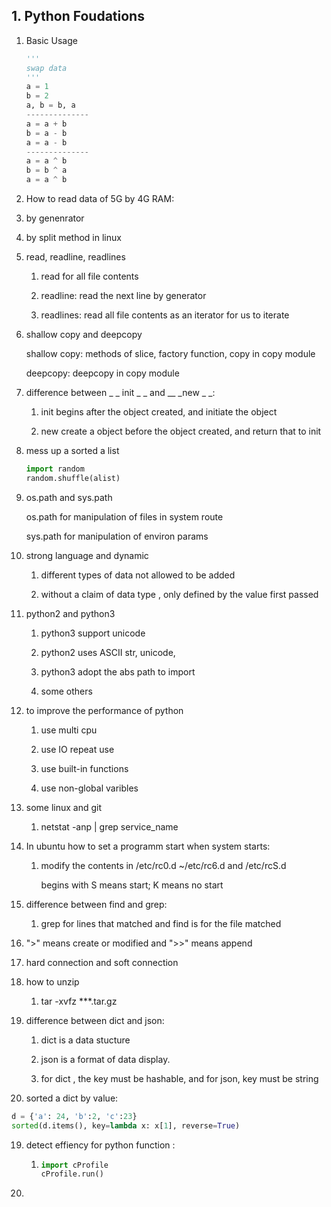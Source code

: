## 1. Python Foudations

1. Basic Usage

   ```python
   '''
   swap data
   '''
   a = 1
   b = 2
   a, b = b, a
   --------------
   a = a + b
   b = a - b
   a = a - b
   --------------
   a = a ^ b
   b = b ^ a
   a = a ^ b
   ```

2.  How to read data of 5G by 4G RAM:

   1. by genenrator

   2. by split method in linux

3. read, readline, readlines

   1. read for all file contents

   2. readline: read the next line by generator

   3. readlines: read all file contents as an iterator for us to iterate

4. shallow copy and deepcopy

   shallow copy: methods of slice, factory function, copy in copy module

   deepcopy: deepcopy in copy module

5. difference between _ _ init _ _ and __ _new _  _:

   1. init begins after the object created, and initiate the object

   2. new create a object before the object created, and return that to init

6. mess up a sorted a list

   ```python
   import random
   random.shuffle(alist)
   ```

7. os.path and sys.path

   os.path for manipulation of files in system route

   sys.path for manipulation of environ params

8. strong language and dynamic

   1. different types of data not allowed to be added

   2. without a claim of data type , only defined by the value first passed

9. python2  and python3

   1. python3 support unicode

   2. python2 uses ASCII  str, unicode, 

   3. python3 adopt the abs path to import 

   4. some others

10. to improve the performance of python

    1. use multi cpu

    2. use IO repeat use

    3. use built-in functions

    4. use non-global varibles

11. some linux and git

    1. netstat -anp | grep service_name

12. In ubuntu how to set a programm start when system starts:

    1. modify the contents in /etc/rc0.d ~/etc/rc6.d and /etc/rcS.d

       begins with S means start; K means no start

13. difference between find and grep:

    1. grep for lines that matched and find is for the file matched 

14. ">" means create or modified  and ">>" means append

15. hard connection and soft connection 

16. how to unzip

    1. tar -xvfz ***.tar.gz

17. difference between dict and json:

    1. dict is a data stucture

    2. json is a format of data display.

    3. for dict , the key must be hashable, and for json, key must be string

18. sorted a dict by value:

```python
d = {'a': 24, 'b':2, 'c':23}
sorted(d.items(), key=lambda x: x[1], reverse=True)
```

19. detect effiency for python function :

    1. ```python
       import cProfile
       cProfile.run()
       ```

20. 






